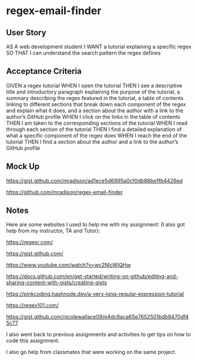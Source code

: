 # regex-email-finder

## User Story

AS A web development student
I WANT a tutorial explaining a specific regex
SO THAT I can understand the search pattern the regex defines

## Acceptance Criteria 

GIVEN a regex tutorial
WHEN I open the tutorial
THEN I see a descriptive title and introductory paragraph explaining the purpose of the tutorial, a summary describing the regex featured in the tutorial, a table of contents linking to different sections that break down each component of the regex and explain what it does, and a section about the author with a link to the author’s GitHub profile
WHEN I click on the links in the table of contents
THEN I am taken to the corresponding sections of the tutorial
WHEN I read through each section of the tutorial
THEN I find a detailed explanation of what a specific component of the regex does
WHEN I reach the end of the tutorial
THEN I find a section about the author and a link to the author’s GitHub profile

## Mock Up

https://gist.github.com/mradison/ad1ece5d6995a0cf0db86be1fb4426ed

https://github.com/mradison/regex-email-finder

## Notes

Here are some websites I used to help me with my assignment: (I also got help from my instructor, TA and Tutor):

https://regexr.com/

https://gist.github.com/

https://www.youtube.com/watch?v=wc2NlcWjQHw

https://docs.github.com/en/get-started/writing-on-github/editing-and-sharing-content-with-gists/creating-gists

https://pinkcoding.hashnode.dev/a-very-long-regular-expression-tutorial

https://regex101.com/


https://gist.github.com/nicolewallace09/e4dc8aca65e7652501bdb8470df45c77


I also went back to previous assignments and activities to get tips on how to code this assignment. 

I also go help from classmates that were working on the same project. 
